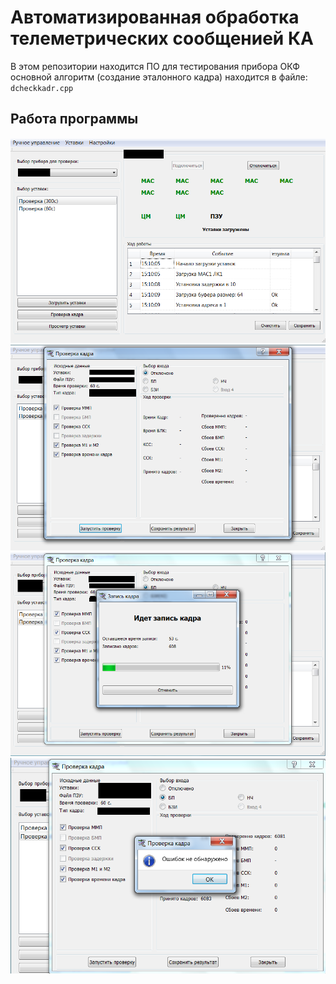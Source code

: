 # Автоматизированная обработка телеметрических сообщенией КА

В этом репозитории находится ПО для тестирования прибора ОКФ
основной алгоритм (создание эталонного кадра) находится в файле:
`dcheckkadr.cpp`

## Работа программы

<div style="text-align:center">
  <img src="pic/1.png" alt="загрузка уставок" />
</div>


<div style="text-align:center">
  <img src="pic/2.png" alt="выбор параметров проверки" />
</div>

<div style="text-align:center">
  <img src="pic/3.png" alt="проверка" />
</div>

<div style="text-align:center">
  <img src="pic/4.png" alt="результат" />
</div>
